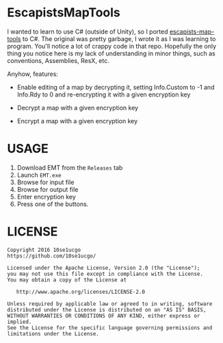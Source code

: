 # EscapistsMapTools

I wanted to learn to use C# (outside of Unity), so I ported [escapists-map-tools](https://github.com/10se1ucgo/escapists-map-tools) to C#.
The original was pretty garbage, I wrote it as I was learning to program. You'll notice a lot of crappy code in that repo. 
Hopefully the only thing you notice here is my lack of understanding in minor things, such as conventions, Assemblies, ResX, etc.

Anyhow, features:

- Enable editing of a map by decrypting it, setting Info.Custom to -1 and Info.Rdy to 0 and re-encrypting it with a given encryption key

- Decrypt a map with a given encryption key

- Encrypt a map with a given encryption key

# USAGE

1. Download EMT from the `Releases` tab
1. Launch `EMT.exe`
2. Browse for input file
3. Browse for output file
4. Enter encryption key
5. Press one of the buttons.

# LICENSE

```
Copyright 2016 10se1ucgo
https://github.com/10se1ucgo/

Licensed under the Apache License, Version 2.0 (the "License");
you may not use this file except in compliance with the License.
You may obtain a copy of the License at

   http://www.apache.org/licenses/LICENSE-2.0

Unless required by applicable law or agreed to in writing, software
distributed under the License is distributed on an "AS IS" BASIS,
WITHOUT WARRANTIES OR CONDITIONS OF ANY KIND, either express or implied.
See the License for the specific language governing permissions and
limitations under the License.
```

